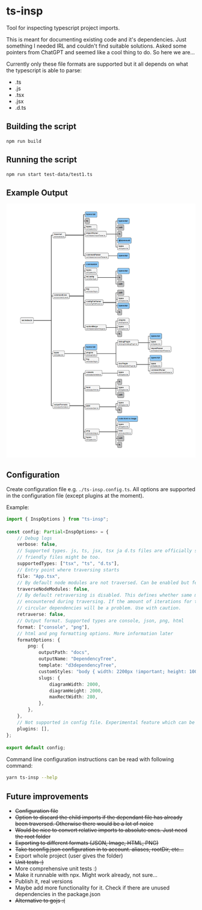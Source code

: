 # ts-insp

Tool for inspecting typescript project imports.

This is meant for documenting existing code and it's dependencies. Just something I needed IRL and couldn't find suitable solutions. Asked some pointers from ChatGPT and seemed like a cool thing to do. So here we are...

Currently only these file formats are supported but it all depends on what the typescript is able to parse:

-   .ts
-   .js
-   .tsx
-   .jsx
-   .d.ts

## Building the script

```
npm run build
```

## Running the script

```
npm run start test-data/test1.ts
```

## Example Output

![Dependency Tree of ts-insp tool](docs/DependencyTree.png)

## Configuration

Create configuration file e.g. `./ts-insp.config.ts`. All options are supported in the configuration file (except plugins at the moment).

Example:

```ts
import { InspOptions } from "ts-insp";

const config: Partial<InspOptions> = {
    // Debug logs
    verbose: false,
    // Supported types. js, ts, jsx, tsx ja d.ts files are officially supported. Some other typescript
    // friendly files might be too.
    supportedTypes: ["tsx", "ts", "d.ts"],
    // Entry point where traversing starts
    file: "App.tsx",
    // By default node modules are not traversed. Can be enabled but feature is experimental
    traverseNodeModules: false,
    // By default retraversing is disabled. This defines whether same module is processed again when
    // encountered during traversing. If the amount of iterations for traversing is too high
    // circular dependencies will be a problem. Use with caution.
    retraverse: false,
    // Output format. Supported types are console, json, png, html
    format: ["console", "png"],
    // html and png formatting options. More information later
    formatOptions: {
        png: {
            outputPath: "docs",
            outputName: "DependencyTree",
            template: "d3dependencyTree",
            customStyles: "body { width: 2200px !important; height: 100% !important; }",
            slugs: {
                diagramWidth: 2000,
                diagramHeight: 2000,
                maxRectWidth: 280,
            },
        },
    },
    // Not supported in config file. Experimental feature which can be enabled from command line.
    plugins: [],
};

export default config;
```

Command line configuration instructions can be read with following command:

```sh
yarn ts-insp --help
```

## Future improvements

-   ~~Configuration file~~
-   ~~Option to discard the child imports if the dependant file has already been traversed. Otherwise there would be a lot of noice~~
-   ~~Would be nice to convert relative imports to absolute ones. Just need the root folder~~
-   ~~Exporting to different formats (JSON, Image, HTML, PNG)~~
-   ~~Take tsconfig.json configuration in to account. aliases, rootDir, etc...~~
-   Export whole project (user gives the folder)
-   ~~Unit tests :)~~
-   More comprehensive unit tests :)
-   Make it runnable with npx. Might work already, not sure...
-   Publish it, real versions
-   Maybe add more functionality for it. Check if there are unused dependencies in the package.json
-   ~~Alternative to gojs :(~~
